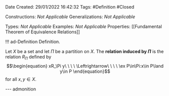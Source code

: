 <br />
<br />

Date Created: 29/01/2022 16:42:32
Tags: #Definition #Closed 

Constructions: _Not Applicable_
Generalizations: _Not Applicable_

Types: _Not Applicable_
Examples: _Not Applicable_
Properties: [[Fundamental Theorem of Equivalence Relations]]

!!! ad-Definition Definition.

Let $X$ be a set and let $\Pi$ be a partition on $X$. The **relation induced by $\Pi$** is the relation $R_\Pi$ defined by
$$\begin{equation}
    xR_\Pi y\ \ \ \ \Leftrightarrow\ \ \ \ \ex P\in\Pi:x\in P\land y\in P
\end{equation}$$
for all $x,y\in X$.

--- admonition
